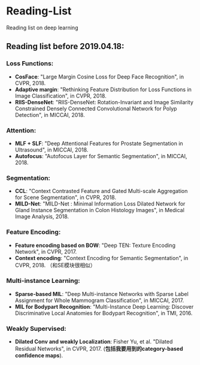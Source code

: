 # Reading-List
Reading list on deep learning

## Reading list before 2019.04.18:

### Loss Functions:
- **CosFace**: "Large Margin Cosine Loss for Deep Face Recognition", in CVPR, 2018.
- **Adaptive margin**: "Rethinking Feature Distribution for Loss Functions in Image Classification", in CVPR, 2018.
- **RIIS-DenseNet**: "RIIS-DenseNet: Rotation-Invariant and Image Similarity Constrained Densely Connected Convolutional Network for Polyp Detection", in MICCAI, 2018. 


### Attention:
- **MLF + SLF**: "Deep Attentional Features for Prostate Segmentation in Ultrasound", in MICCAI, 2018.
- **Autofocus**: "Autofocus Layer for Semantic Segmentation", in MICCAI, 2018.


### Segmentation:
- **CCL**: "Context Contrasted Feature and Gated Multi-scale Aggregation for Scene Segmentation", in CVPR, 2018.
- **MILD-Net**: "MILD-Net : Minimal Information Loss Dilated Network for Gland Instance Segmentation in Colon Histology Images", in Medical Image Analysis, 2018.


### Feature Encoding:
- **Feature encoding based on BOW**: "Deep TEN: Texture Encoding Network", in CVPR, 2017. 
- **Context encoding**: "Context Encoding for Semantic Segmentation", in CVPR, 2018. （和SE模块很相似）


### Multi-instance Learning:
- **Sparse-based MIL**: "Deep Multi-instance Networks with Sparse Label Assignment for Whole Mammogram Classification", in MICCAI, 2017.
- **MIL for Bodypart Recognition**: "Multi-Instance Deep Learning: Discover Discriminative Local Anatomies for Bodypart Recognition", in TMI, 2016.


### Weakly Supervised:
- **Dilated Conv and weakly Localization**: Fisher Yu, et al. "Dilated Residual Networks", in CVPR, 2017. (**包括我要用到的category-based confidence maps**).


